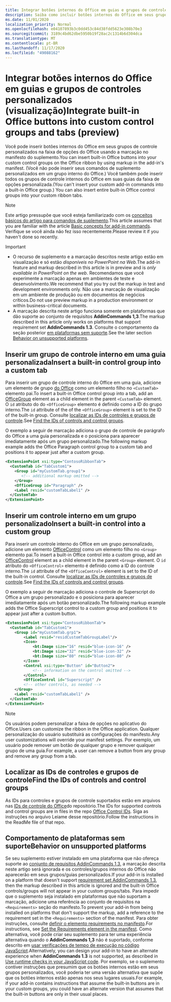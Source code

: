 ```yaml
---
title: Integrar botões internos do Office em guias e grupos de controles personalizados
description: Saiba como incluir botões internos do Office em seus grupos de comandos personalizados e guias na faixa de opções do Office.
ms.date: 11/01/2020
localization_priority: Normal
ms.openlocfilehash: e04107893b3c0dd453c84d38fdd5623e308b70e3
ms.sourcegitcommit: 3189c4bd62dbe5950b19f28ac2c1314b6d304dca
ms.translationtype: MT
ms.contentlocale: pt-BR
ms.lasthandoff: 11/17/2020
ms.locfileid: "49088162"
---
```

# <a name="integrate-built-in-office-buttons-into-custom-control-groups-and-tabs-preview"></a><span data-ttu-id="f84ca-103">Integrar botões internos do Office em guias e grupos de controles personalizados (visualização)</span><span class="sxs-lookup"><span data-stu-id="f84ca-103">Integrate built-in Office buttons into custom control groups and tabs (preview)</span></span>

<span data-ttu-id="f84ca-104">Você pode inserir botões internos do Office em seus grupos de controle personalizados na faixa de opções do Office usando a marcação no manifesto do suplemento.</span><span class="sxs-lookup"><span data-stu-id="f84ca-104">You can insert built-in Office buttons into your custom control groups on the Office ribbon by using markup in the add-in's manifest.</span></span> <span data-ttu-id="f84ca-105">(Você não pode inserir seus comandos de suplemento personalizados em um grupo interno do Office.) Você também pode inserir todos os grupos de controle internos do Office em suas guias da faixa de opções personalizada.</span><span class="sxs-lookup"><span data-stu-id="f84ca-105">(You can't insert your custom add-in commands into a built-in Office group.) You can also insert entire built-in Office control groups into your custom ribbon tabs.</span></span>

> [!NOTE]
> <span data-ttu-id="f84ca-106">Este artigo pressupõe que você esteja familiarizado com os [conceitos básicos do artigo para comandos de suplemento](add-in-commands.md).</span><span class="sxs-lookup"><span data-stu-id="f84ca-106">This article assumes that you are familiar with the article [Basic concepts for add-in commands](add-in-commands.md).</span></span> <span data-ttu-id="f84ca-107">Verifique se você ainda não fez isso recentemente.</span><span class="sxs-lookup"><span data-stu-id="f84ca-107">Please review it if you haven't done so recently.</span></span>

> [!IMPORTANT]
>
> - <span data-ttu-id="f84ca-108">O recurso de suplemento e a marcação descritos neste artigo estão em visualização e só estão *disponíveis no PowerPoint na Web*.</span><span class="sxs-lookup"><span data-stu-id="f84ca-108">The add-in feature and markup described in this article is in preview and is *only available in PowerPoint on the web*.</span></span> <span data-ttu-id="f84ca-109">Recomendamos que você experimente a marcação apenas em ambientes de teste e desenvolvimento.</span><span class="sxs-lookup"><span data-stu-id="f84ca-109">We recommend that you try out the markup in test and development environments only.</span></span> <span data-ttu-id="f84ca-110">Não use a marcação de visualização em um ambiente de produção ou em documentos de negócios críticos.</span><span class="sxs-lookup"><span data-stu-id="f84ca-110">Do not use preview markup in a production environment or within business-critical documents.</span></span>
> - <span data-ttu-id="f84ca-111">A marcação descrita neste artigo funciona somente em plataformas que dão suporte ao conjunto de requisitos **AddinCommands 1,3**.</span><span class="sxs-lookup"><span data-stu-id="f84ca-111">The markup described in this article only works on platforms that support requirement set **AddinCommands 1.3**.</span></span> <span data-ttu-id="f84ca-112">Consulte o comportamento da seção posterior [em plataformas sem suporte](#behavior-on-unsupported-platforms).</span><span class="sxs-lookup"><span data-stu-id="f84ca-112">See the later section [Behavior on unsupported platforms](#behavior-on-unsupported-platforms).</span></span>

## <a name="insert-a-built-in-control-group-into-a-custom-tab"></a><span data-ttu-id="f84ca-113">Inserir um grupo de controle interno em uma guia personalizada</span><span class="sxs-lookup"><span data-stu-id="f84ca-113">Insert a built-in control group into a custom tab</span></span>

<span data-ttu-id="f84ca-114">Para inserir um grupo de controle interno do Office em uma guia, adicione um elemento de grupo [do Office](../reference/manifest/customtab.md#officegroup) como um elemento filho no `<CustomTab>` elemento pai.</span><span class="sxs-lookup"><span data-stu-id="f84ca-114">To insert a built-in Office control group into a tab, add an [OfficeGroup](../reference/manifest/customtab.md#officegroup) element as a child element in the parent `<CustomTab>` element.</span></span> <span data-ttu-id="f84ca-115">O `id` atributo do do `<OfficeGroup>` elemento é definido como a ID do grupo interno.</span><span class="sxs-lookup"><span data-stu-id="f84ca-115">The `id` attribute of the of the `<OfficeGroup>` element is set to the ID of the built-in group.</span></span> <span data-ttu-id="f84ca-116">Consulte [localizar as IDs de controles e grupos de controle](#find-the-ids-of-controls-and-control-groups).</span><span class="sxs-lookup"><span data-stu-id="f84ca-116">See [Find the IDs of controls and control groups](#find-the-ids-of-controls-and-control-groups).</span></span>

<span data-ttu-id="f84ca-117">O exemplo a seguir de marcação adiciona o grupo de controle de parágrafo do Office a uma guia personalizada e o posiciona para aparecer imediatamente após um grupo personalizado.</span><span class="sxs-lookup"><span data-stu-id="f84ca-117">The following markup example adds the Office Paragraph control group to a custom tab and positions it to appear just after a custom group.</span></span>

```xml
<ExtensionPoint xsi:type="ContosoRibbonTab">
  <CustomTab id="TabCustom1">
    <Group id="myCustomTab.group1">
       <!-- additional markup omitted -->
    </Group>
    <OfficeGroup id="Paragraph" />
    <Label resid="customTabLabel1" />
  </CustomTab>
</ExtensionPoint>
```

## <a name="insert-a-built-in-control-into-a-custom-group"></a><span data-ttu-id="f84ca-118">Inserir um controle interno em um grupo personalizado</span><span class="sxs-lookup"><span data-stu-id="f84ca-118">Insert a built-in control into a custom group</span></span>

<span data-ttu-id="f84ca-119">Para inserir um controle interno do Office em um grupo personalizado, adicione um elemento [OfficeControl](../reference/manifest/group.md#officecontrol) como um elemento filho no `<Group>` elemento pai.</span><span class="sxs-lookup"><span data-stu-id="f84ca-119">To insert a built-in Office control into a custom group, add an [OfficeControl](../reference/manifest/group.md#officecontrol) element as a child element in the parent `<Group>` element.</span></span> <span data-ttu-id="f84ca-120">O `id` atributo do `<OfficeControl>` elemento é definido como a ID do controle interno.</span><span class="sxs-lookup"><span data-stu-id="f84ca-120">The `id` attribute of the `<OfficeControl>` element is set to the ID of the built-in control.</span></span> <span data-ttu-id="f84ca-121">Consulte [localizar as IDs de controles e grupos de controle](#find-the-ids-of-controls-and-control-groups).</span><span class="sxs-lookup"><span data-stu-id="f84ca-121">See [Find the IDs of controls and control groups](#find-the-ids-of-controls-and-control-groups).</span></span>

<span data-ttu-id="f84ca-122">O exemplo a seguir de marcação adiciona o controle de Superscript do Office a um grupo personalizado e o posiciona para aparecer imediatamente após um botão personalizado.</span><span class="sxs-lookup"><span data-stu-id="f84ca-122">The following markup example adds the Office Superscript control to a custom group and positions it to appear just after a custom button.</span></span>

```xml
<ExtensionPoint xsi:type="ContosoRibbonTab">
  <CustomTab id="TabCustom1">
    <Group id="myCustomTab.grp1">
        <Label resid="residCustomTabGroupLabel"/>
        <Icon>
            <bt:Image size="16" resid="blue-icon-16" />
            <bt:Image size="32" resid="blue-icon-32" />
            <bt:Image size="80" resid="blue-icon-80" />
        </Icon>
        <Control xsi:type="Button" id="Button2">
            <!-- information on the control omitted -->
        </Control>
        <OfficeControl id="Superscript" />
        <!-- other controls, as needed -->
    </Group>
    <Label resid="customTabLabel1" />
  </CustomTab>
</ExtensionPoint>
```

> [!NOTE]
> <span data-ttu-id="f84ca-123">Os usuários podem personalizar a faixa de opções no aplicativo do Office.</span><span class="sxs-lookup"><span data-stu-id="f84ca-123">Users can customize the ribbon in the Office application.</span></span> <span data-ttu-id="f84ca-124">Qualquer personalização do usuário substituirá as configurações do manifesto.</span><span class="sxs-lookup"><span data-stu-id="f84ca-124">Any user customizations will override your manifest settings.</span></span> <span data-ttu-id="f84ca-125">Por exemplo, um usuário pode remover um botão de qualquer grupo e remover qualquer grupo de uma guia.</span><span class="sxs-lookup"><span data-stu-id="f84ca-125">For example, a user can remove a button from any group and remove any group from a tab.</span></span>

## <a name="find-the-ids-of-controls-and-control-groups"></a><span data-ttu-id="f84ca-126">Localizar as IDs de controles e grupos de controle</span><span class="sxs-lookup"><span data-stu-id="f84ca-126">Find the IDs of controls and control groups</span></span>

<span data-ttu-id="f84ca-127">As IDs para controles e grupos de controle suportados estão em arquivos nas [IDs de controle do Office](https://github.com/OfficeDev/office-control-ids)do repositório.</span><span class="sxs-lookup"><span data-stu-id="f84ca-127">The IDs for supported controls and control groups are in files in the repo [Office Control IDs](https://github.com/OfficeDev/office-control-ids).</span></span> <span data-ttu-id="f84ca-128">Siga as instruções no arquivo Leiame desse repositório.</span><span class="sxs-lookup"><span data-stu-id="f84ca-128">Follow the instructions in the ReadMe file of that repo.</span></span>

## <a name="behavior-on-unsupported-platforms"></a><span data-ttu-id="f84ca-129">Comportamento de plataformas sem suporte</span><span class="sxs-lookup"><span data-stu-id="f84ca-129">Behavior on unsupported platforms</span></span>

<span data-ttu-id="f84ca-130">Se seu suplemento estiver instalado em uma plataforma que não ofereça suporte ao [conjunto de requisitos AddinCommands 1,3](../reference/requirement-sets/add-in-commands-requirement-sets.md), a marcação descrita neste artigo será ignorada e os controles/grupos internos do Office não aparecerão em seus grupos/guias personalizados.</span><span class="sxs-lookup"><span data-stu-id="f84ca-130">If your add-in is installed on a platform that doesn't support [requirement set AddinCommands 1.3](../reference/requirement-sets/add-in-commands-requirement-sets.md), then the markup described in this article is ignored and the built-in Office controls/groups will not appear in your custom groups/tabs.</span></span> <span data-ttu-id="f84ca-131">Para impedir que o suplemento seja instalado em plataformas que não suportam a marcação, adicione uma referência ao conjunto de requisitos na `<Requirements>` seção do manifesto.</span><span class="sxs-lookup"><span data-stu-id="f84ca-131">To prevent your add-in from being installed on platforms that don't support the markup, add a reference to the requirement set in the `<Requirements>` section of the manifest.</span></span> <span data-ttu-id="f84ca-132">Para obter instruções, consulte [definir o elemento requirements no manifesto](../develop/specify-office-hosts-and-api-requirements.md#set-the-requirements-element-in-the-manifest).</span><span class="sxs-lookup"><span data-stu-id="f84ca-132">For instructions, see [Set the Requirements element in the manifest](../develop/specify-office-hosts-and-api-requirements.md#set-the-requirements-element-in-the-manifest).</span></span> <span data-ttu-id="f84ca-133">Como alternativa, você pode criar seu suplemento para ter uma experiência alternativa quando o **AddinCommands 1,3** não é suportado, conforme descrito em [usar verificações de tempo de execução no código JavaScript](../develop/specify-office-hosts-and-api-requirements.md#use-runtime-checks-in-your-javascript-code).</span><span class="sxs-lookup"><span data-stu-id="f84ca-133">Alternatively, you can design your add-in to have an alternate experience when **AddinCommands 1.3** is not supported, as described in [Use runtime checks in your JavaScript code](../develop/specify-office-hosts-and-api-requirements.md#use-runtime-checks-in-your-javascript-code).</span></span> <span data-ttu-id="f84ca-134">Por exemplo, se o suplemento contiver instruções que presumim que os botões internos estão em seus grupos personalizados, você poderia ter uma versão alternativa que supõe que os botões internos estão apenas nos seus lugares usuais.</span><span class="sxs-lookup"><span data-stu-id="f84ca-134">For example, if your add-in contains instructions that assume the built-in buttons are in your custom groups, you could have an alternate version that assumes that the built-in buttons are only in their usual places.</span></span>
